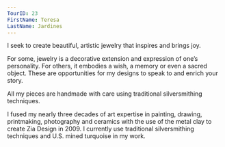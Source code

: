 ```yaml
---
TourID: 23
FirstName: Teresa
LastName: Jardines
---
```

I seek to create beautiful, artistic jewelry that inspires and brings joy.

For some, jewelry is a decorative extension and expression of one’s personality.  For others, it embodies a wish, a memory or even a sacred object.  These are opportunities for my designs to speak to and enrich your story.

All my pieces are handmade with care using traditional silversmithing techniques.
<!-- , sourcing primarily US-mined turquoise. -->

I fused my nearly three decades of art expertise in painting, drawing, printmaking, photography and ceramics with the use of the metal clay to create Zia Design in 2009.  I currently use traditional silversmithing techniques and U.S. mined turquoise in my work.
